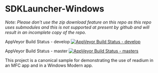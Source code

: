 
SDKLauncher-Windows
===================

_Note:  Please don't use the zip download feature on this repo as this repo uses submodules and this is not supported at present by github and will result in an incomplete copy of the repo._

AppVeyor Build Status - develop
[![AppVeyor Build Status - develop](https://ci.appveyor.com/api/projects/status/uyt1gnyf5ql9k6ad/branch/develop?svg=true)](https://ci.appveyor.com/project/menuet/sdklauncher-windows/branch/develop)

AppVeyor Build Status - master
[![AppVeyor Build Status - masters](https://ci.appveyor.com/api/projects/status/uyt1gnyf5ql9k6ad/branch/master?svg=true)](https://ci.appveyor.com/project/menuet/sdklauncher-windows/branch/master)

This project is a canonical sample for demonstrating the use of readium in an MFC app and in a Windows Modern app.

